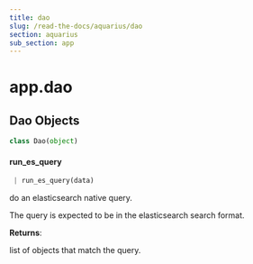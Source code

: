 ```yaml
---
title: dao
slug: /read-the-docs/aquarius/dao
section: aquarius
sub_section: app
---
```

<a name="app.dao"></a>
# app.dao

<a name="app.dao.Dao"></a>
## Dao Objects

```python
class Dao(object)
```

<a name="app.dao.Dao.run_es_query"></a>
#### run\_es\_query

```python
 | run_es_query(data)
```

do an elasticsearch native query.

The query is expected to be in the elasticsearch search format.

**Returns**:

list of objects that match the query.

